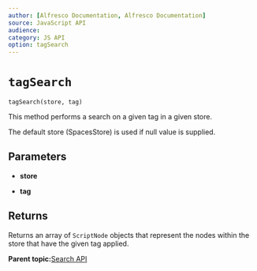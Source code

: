 ```yaml
---
author: [Alfresco Documentation, Alfresco Documentation]
source: JavaScript API
audience: 
category: JS API
option: tagSearch
---
```


# `tagSearch`

`tagSearch(store, tag)`

This method performs a search on a given tag in a given store.

The default store \(SpacesStore\) is used if null value is supplied.

## Parameters

-   **store**

-   **tag**

## Returns

Returns an array of `ScriptNode` objects that represent the nodes within the store that have the given tag applied.

**Parent topic:**[Search API](../references/API-JS-Search.md)

